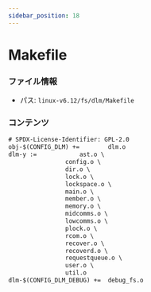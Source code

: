```yaml
---
sidebar_position: 18
---
```

# Makefile

### ファイル情報

- パス: `linux-v6.12/fs/dlm/Makefile`

### コンテンツ

```txt
# SPDX-License-Identifier: GPL-2.0
obj-$(CONFIG_DLM) +=		dlm.o
dlm-y :=			ast.o \
				config.o \
				dir.o \
				lock.o \
				lockspace.o \
				main.o \
				member.o \
				memory.o \
				midcomms.o \
				lowcomms.o \
				plock.o \
				rcom.o \
				recover.o \
				recoverd.o \
				requestqueue.o \
				user.o \
				util.o 
dlm-$(CONFIG_DLM_DEBUG) +=	debug_fs.o


```
